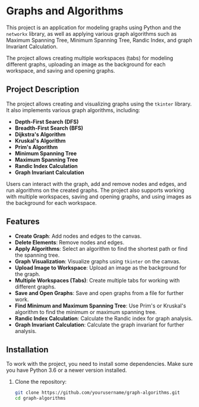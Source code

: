 # Graphs and Algorithms

This project is an application for modeling graphs using Python and the `networkx` library, as well as applying various graph algorithms such as Maximum Spanning Tree, Minimum Spanning Tree, Randic Index, and graph Invariant Calculation.

The project allows creating multiple workspaces (tabs) for modeling different graphs, uploading an image as the background for each workspace, and saving and opening graphs.

## Project Description

The project allows creating and visualizing graphs using the `tkinter` library. It also implements various graph algorithms, including:

- **Depth-First Search (DFS)**
- **Breadth-First Search (BFS)**
- **Dijkstra's Algorithm**
- **Kruskal's Algorithm**
- **Prim's Algorithm**
- **Minimum Spanning Tree**
- **Maximum Spanning Tree**
- **Randic Index Calculation**
- **Graph Invariant Calculation**

Users can interact with the graph, add and remove nodes and edges, and run algorithms on the created graphs. The project also supports working with multiple workspaces, saving and opening graphs, and using images as the background for each workspace.

## Features

- **Create Graph**: Add nodes and edges to the canvas.
- **Delete Elements**: Remove nodes and edges.
- **Apply Algorithms**: Select an algorithm to find the shortest path or find the spanning tree.
- **Graph Visualization**: Visualize graphs using `tkinter` on the canvas.
- **Upload Image to Workspace**: Upload an image as the background for the graph.
- **Multiple Workspaces (Tabs)**: Create multiple tabs for working with different graphs.
- **Save and Open Graphs**: Save and open graphs from a file for further work.
- **Find Minimum and Maximum Spanning Tree**: Use Prim's or Kruskal's algorithm to find the minimum or maximum spanning tree.
- **Randic Index Calculation**: Calculate the Randic index for graph analysis.
- **Graph Invariant Calculation**: Calculate the graph invariant for further analysis.

## Installation

To work with the project, you need to install some dependencies. Make sure you have Python 3.6 or a newer version installed.

1. Clone the repository:

   ```bash
   git clone https://github.com/yourusername/graph-algorithms.git
   cd graph-algorithms
